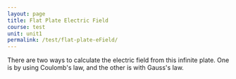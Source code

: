 ```yaml
---
layout: page
title: Flat Plate Electric Field
course: test
unit: unit1
permalink: /test/flat-plate-eField/
---
```


There are two ways to calculate the electric field from this infinite plate. One is by using Coulomb's law, and the other is with Gauss's law. 
